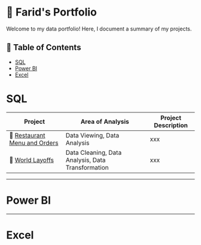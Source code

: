 # 📂 Farid's Portfolio

Welcome to my data portfolio! Here, I document a summary of my projects.

## 📑 Table of Contents
- [SQL](#sql)
- [Power BI](#powerbi)
- [Excel](#excel)

# SQL

| Project | Area of Analysis | Project Description | 
|---|---|---|
| 🍝 [Restaurant Menu and Orders](https://github.com/Farid1270/Restaurant-Menu-and-Orders) | Data Viewing, Data Analysis | xxx | 
| 💼 [World Layoffs](https://github.com/Farid1270/Work-Layoffs) | Data Cleaning, Data Analysis, Data Transformation | xxx |  

***

# Power BI

***

# Excel

